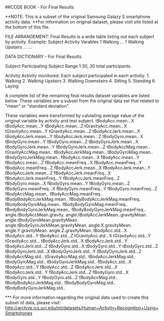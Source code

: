 ##CODE BOOK - For Final Results

**NOTE: This is a subset of the original Samsung Galazy S smartphone activity data. 
**For information on original dataset, please visit site listed at the bottom of this file.

FILE ARRANGEMENT:
  Final Results is a wide table listing out each subject by activity.
		Example: 	Subject	Activity		Varables
				1	Walking			...
				1	Walking Upstairs	...
				...


DATA DICTIONARY - For Final Results

Subject
	Participating Subject
		Range 1:30, 30 total participants. 

Activity
	Activity monitored. Each subject participated in each activity.
		1. Walking
		2. Walking Upstairs
		3. Walking Downstairs
		4. Sitting
		5. Standing
		6. Laying

A complete list of the remaining final results dataset variables are listed below. 
	These variables are a subset from the original data set that related to "mean" or "standard deviation".
	
These variables were transformed by calulating average value of the original variable by activity and test subject. 
		tBodyAcc.mean...X
		tBodyAcc.mean...Y
		tBodyAcc.mean...Z
		tGravityAcc.mean...X
		tGravityAcc.mean...Y
		tGravityAcc.mean...Z
		tBodyAccJerk.mean...X
		tBodyAccJerk.mean...Y
		tBodyAccJerk.mean...Z
		tBodyGyro.mean...X
		tBodyGyro.mean...Y
		tBodyGyro.mean...Z
		tBodyGyroJerk.mean...X
		tBodyGyroJerk.mean...Y
		tBodyGyroJerk.mean...Z
		tBodyAccMag.mean..
		tGravityAccMag.mean..
		tBodyAccJerkMag.mean..
		tBodyGyroMag.mean..
		tBodyGyroJerkMag.mean..
		fBodyAcc.mean...X
		fBodyAcc.mean...Y
		fBodyAcc.mean...Z
		fBodyAcc.meanFreq...X
		fBodyAcc.meanFreq...Y
		fBodyAcc.meanFreq...Z
		fBodyAccJerk.mean...X
		fBodyAccJerk.mean...Y
		fBodyAccJerk.mean...Z
		fBodyAccJerk.meanFreq...X
		fBodyAccJerk.meanFreq...Y
		fBodyAccJerk.meanFreq...Z
		fBodyGyro.mean...X
		fBodyGyro.mean...Y
		fBodyGyro.mean...Z
		fBodyGyro.meanFreq...X
		fBodyGyro.meanFreq...Y
		fBodyGyro.meanFreq...Z
		fBodyAccMag.mean..
		fBodyAccMag.meanFreq..
		fBodyBodyAccJerkMag.mean..
		fBodyBodyAccJerkMag.meanFreq..
		fBodyBodyGyroMag.mean..
		fBodyBodyGyroMag.meanFreq..
		fBodyBodyGyroJerkMag.mean..
		fBodyBodyGyroJerkMag.meanFreq..
		angle.tBodyAccMean.gravity.
		angle.tBodyAccJerkMean..gravityMean.
		angle.tBodyGyroMean.gravityMean.
		angle.tBodyGyroJerkMean.gravityMean.
		angle.X.gravityMean.
		angle.Y.gravityMean.
		angle.Z.gravityMean.
		tBodyAcc.std...X
		tBodyAcc.std...Y
		tBodyAcc.std...Z
		tGravityAcc.std...X
		tGravityAcc.std...Y
		tGravityAcc.std...
		tBodyAccJerk.std...X
		tBodyAccJerk.std...Y
		tBodyAccJerk.std...Z
		tBodyGyro.std...X
		tBodyGyro.std...Y
		tBodyGyro.std...Z
		tBodyGyroJerk.std...X
		tBodyGyroJerk.std...Y
		tBodyGyroJerk.std...Z
		tBodyAccMag.std..
		tGravityAccMag.std..
		tBodyAccJerkMag.std..
		tBodyGyroMag.std..
		tBodyGyroJerkMag.std..
		fBodyAcc.std...X
		fBodyAcc.std...Y
		fBodyAcc.std...Z
		fBodyAccJerk.std...X
		fBodyAccJerk.std...Y
		fBodyAccJerk.std...Z
		fBodyGyro.std...X
		fBodyGyro.std...Y
		fBodyGyro.std...Z
		fBodyAccMag.std..
		fBodyBodyAccJerkMag.std..
		fBodyBodyGyroMag.std..
		fBodyBodyGyroJerkMag.std..		

*** For more information regarding the original data used to create this subset of data, please visit:
http://archive.ics.uci.edu/ml/datasets/Human+Activity+Recognition+Using+Smartphones 